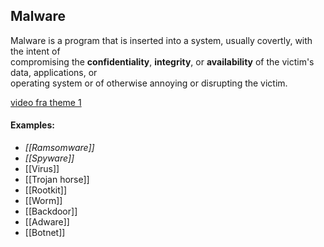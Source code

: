 ## Malware  
Malware is a program that is inserted into a system, usually covertly, with the intent of   
compromising the **confidentiality**, **integrity**, or **availability** of the victim's data, applications, or   
operating system or of otherwise annoying or disrupting the victim. 

[video fra theme 1](https://www.youtube.com/watch?v=rVl7y-u7Hrs)
#### Examples: 
- *[[Ramsomware]]*
- *[[Spyware]]*
- [[Virus]]
- [[Trojan horse]]
- [[Rootkit]]
- [[Worm]]
- [[Backdoor]]
- [[Adware]]
- [[Botnet]]